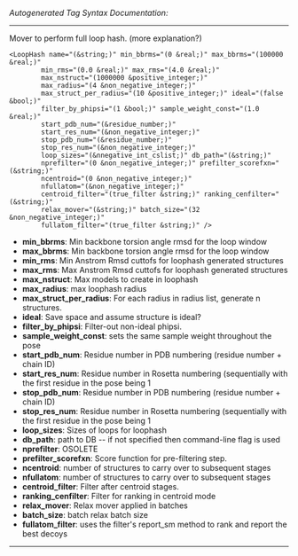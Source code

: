 _Autogenerated Tag Syntax Documentation:_

---
Mover to perform full loop hash. (more explanation?)

```
<LoopHash name="(&string;)" min_bbrms="(0 &real;)" max_bbrms="(100000 &real;)"
        min_rms="(0.0 &real;)" max_rms="(4.0 &real;)"
        max_nstruct="(1000000 &positive_integer;)"
        max_radius="(4 &non_negative_integer;)"
        max_struct_per_radius="(10 &positive_integer;)" ideal="(false &bool;)"
        filter_by_phipsi="(1 &bool;)" sample_weight_const="(1.0 &real;)"
        start_pdb_num="(&residue_number;)"
        start_res_num="(&non_negative_integer;)"
        stop_pdb_num="(&residue_number;)"
        stop_res_num="(&non_negative_integer;)"
        loop_sizes="(&nnegative_int_cslist;)" db_path="(&string;)"
        nprefilter="(0 &non_negative_integer;)" prefilter_scorefxn="(&string;)"
        ncentroid="(0 &non_negative_integer;)"
        nfullatom="(&non_negative_integer;)"
        centroid_filter="(true_filter &string;)" ranking_cenfilter="(&string;)"
        relax_mover="(&string;)" batch_size="(32 &non_negative_integer;)"
        fullatom_filter="(true_filter &string;)" />
```

-   **min_bbrms**: Min backbone torsion angle rmsd for the loop window
-   **max_bbrms**: Min backbone torsion angle rmsd for the loop window
-   **min_rms**: Min Anstrom Rmsd cuttofs for loophash generated structures
-   **max_rms**: Max Anstrom Rmsd cuttofs for loophash generated structures
-   **max_nstruct**: Max models to create in loophash
-   **max_radius**: max loophash radius
-   **max_struct_per_radius**: For each radius in radius list, generate n structures.
-   **ideal**: Save space and assume structure is ideal?
-   **filter_by_phipsi**: Filter-out non-ideal phipsi.
-   **sample_weight_const**: sets the same sample weight throughout the pose
-   **start_pdb_num**: Residue number in PDB numbering (residue number + chain ID)
-   **start_res_num**: Residue number in Rosetta numbering (sequentially with the first residue in the pose being 1
-   **stop_pdb_num**: Residue number in PDB numbering (residue number + chain ID)
-   **stop_res_num**: Residue number in Rosetta numbering (sequentially with the first residue in the pose being 1
-   **loop_sizes**: Sizes of loops for loophash
-   **db_path**: path to DB -- if not specified then command-line flag is used
-   **nprefilter**: OSOLETE
-   **prefilter_scorefxn**: Score function for pre-filtering step.
-   **ncentroid**: number of structures to carry over to subsequent stages
-   **nfullatom**: number of structures to carry over to subsequent stages
-   **centroid_filter**: Filter after centroid stages.
-   **ranking_cenfilter**: Filter for ranking in centroid mode
-   **relax_mover**: Relax mover applied in batches
-   **batch_size**: batch relax batch size
-   **fullatom_filter**: uses the filter's report_sm method to rank and report the best decoys

---
